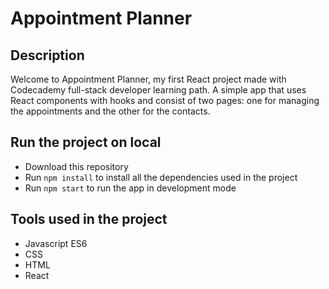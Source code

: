 # Appointment Planner

## Description

Welcome to Appointment Planner, my first React project made with Codecademy full-stack developer learning path.
A simple app that uses React components with hooks and consist of two pages: one for managing the appointments and the other for the contacts.

## Run the project on local

- Download this repository
- Run `npm install` to install all the dependencies used in the project
- Run `npm start` to run the app in development mode

## Tools used in the project

- Javascript ES6
- CSS
- HTML
- React
